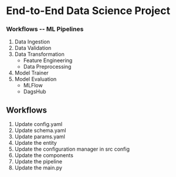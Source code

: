 # End-to-End Data Science Project

### Workflows -- ML Pipelines

1. Data Ingestion
2. Data Validation
3. Data Transformation
    - Feature Engineering
    - Data Preprocessing
4. Model Trainer
5. Model Evaluation
    - MLFlow
    - DagsHub

## Workflows

1. Update config.yaml
2. Update schema.yaml
3. Update params.yaml
4. Update the entity
5. Update the configuration manager in src config
6. Update the components
7. Update the pipeline
8. Update the main.py
